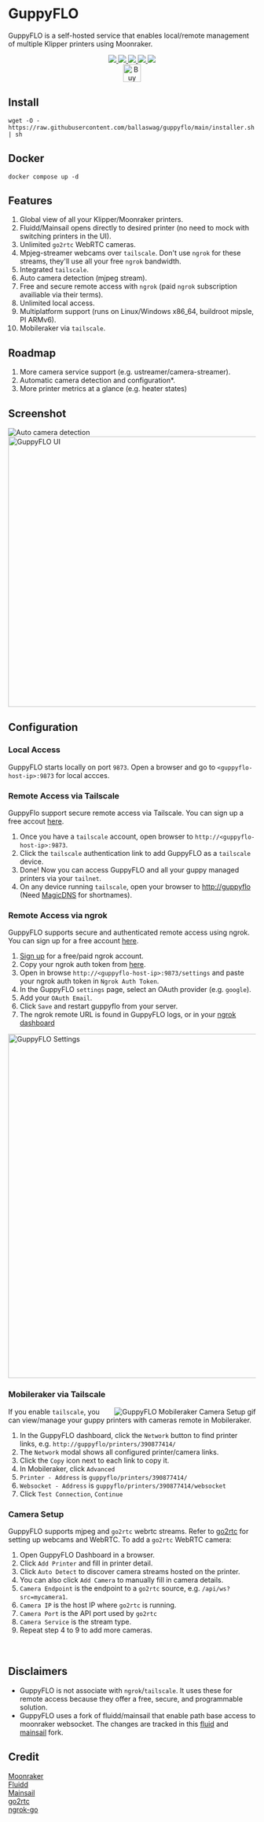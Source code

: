 # GuppyFLO
GuppyFLO is a self-hosted service that enables local/remote management of multiple Klipper printers using Moonraker.
<p align="center">
    <a aria-label="Downloads" href="https://github.com/ballaswag/guppyflo/releases">
      <img src="https://img.shields.io/github/downloads/ballaswag/guppyflo/total?style=flat-square">
  </a>
    <a aria-label="Stars" href="https://github.com/ballaswag/guppyflo/stargazers">
      <img src="https://img.shields.io/github/stars/ballaswag/guppyflo?style=flat-square">
  </a>
    <a aria-label="Forks" href="https://github.com/ballaswag/guppyflo/network/members">
      <img src="https://img.shields.io/github/forks/ballaswag/guppyflo?style=flat-square">
  </a>
    <a aria-label="License" href="https://github.com/ballaswag/guppyflo/blob/main/LICENSE">
      <img src="https://img.shields.io/github/license/ballaswag/guppyflo?style=flat-square">
  </a>
  <a aria-label="Sponsor" href="https://github.com/sponsors/ballaswag">
<img src="https://img.shields.io/static/v1?label=Sponsor&message=%E2%9D%A4&logo=GitHub&color=%23fe8e86">
  </a>
  <br>
    <a href='https://ko-fi.com/ballaswag' target='_blank'><img height='36' style='border:0px;height:36px;' src='https://storage.ko-fi.com/cdn/kofi3.png?v=3' border='0' alt='Buy Me a Coffee at ko-fi.com'></a>  
</p>

## Install
```
wget -O - https://raw.githubusercontent.com/ballaswag/guppyflo/main/installer.sh | sh
```

## Docker
```
docker compose up -d
```

## Features
1. Global view of all your Klipper/Moonraker printers.
2. Fluidd/Mainsail opens directly to desired printer (no need to mock with switching printers in the UI).
3. Unlimited `go2rtc` WebRTC cameras.
4. Mpjeg-streamer webcams over `tailscale`. Don't use `ngrok` for these streams, they'll use all your free `ngrok` bandwidth.
5. Integrated `tailscale`.
6. Auto camera detection (mjpeg stream).
7. Free and secure remote access with `ngrok` (paid `ngrok` subscription availiable via their terms).
8. Unlimited local access.
9. Multiplatform support (runs on Linux/Windows x86_64, buildroot mipsle, PI ARMv6).
10. Mobileraker via `tailscale`.

## Roadmap
1. More camera service support (e.g. ustreamer/camera-streamer).
2. Automatic camera detection and configuration*.
3. More printer metrics at a glance (e.g. heater states)

## Screenshot
<p>
    <img src="https://github.com/ballaswag/guppyflo/blob/main/screenshots/auto-camera-detection.gif" alt="Auto camera detection"/>
    <img src="https://github.com/ballaswag/guppyflo/blob/main/screenshots/guppyflo.png" alt="GuppyFLO UI" width="550"/>
</p>

## Configuration
### Local Access
GuppyFLO starts locally on port `9873`. Open a browser and go to `<guppyflo-host-ip>:9873` for local accces.

### Remote Access via Tailscale
GuppyFlo support secure remote access via Tailscale. You can sign up a free accout [here](https://login.tailscale.com/start).

1. Once you have a `tailscale` account, open browser to `http://<guppyflo-host-ip>:9873`.
2. Click the `tailscale` authentication link to add GuppyFLO as a `tailscale` device.
3. Done! Now you can access GuppyFLO and all your guppy managed printers via your `tailnet`.
4. On any device running `tailscale`, open your browser to [http://guppyflo](http://guppyflo) (Need [MagicDNS](https://login.tailscale.com/admin/dns) for shortnames).

### Remote Access via ngrok
GuppyFLO supports secure and authenticated remote access using ngrok. You can sign up for a free account [here](https://dashboard.ngrok.com/signup).

1. [Sign up](https://dashboard.ngrok.com/signup) for a free/paid ngrok account.
2. Copy your ngrok auth token from [here](https://dashboard.ngrok.com/get-started/your-authtoken).
3. Open in browse `http://<guppyflo-host-ip>:9873/settings` and paste your ngrok auth token in `Ngrok Auth Token`.
4. In the GuppyFLO `settings` page, select an OAuth provider (e.g. `google`).
5. Add your `OAuth Email`.
6. Click `Save` and restart guppyflo from your server.
7. The ngrok remote URL is found in GuppyFLO logs, or in your [ngrok dashboard](https://dashboard.ngrok.com/cloud-edge/endpoints)

<img src="https://github.com/ballaswag/guppyflo/blob/main/screenshots/guppyflo-settings.png" alt="GuppyFLO Settings" width="700"/>
  
### Mobileraker via Tailscale
  
<img src="https://github.com/ballaswag/guppyflo/assets/145094472/f2b2aa91-5b9a-4f53-873a-afcff14b1e12" alt="GuppyFLO Mobileraker Camera Setup gif" align="right" />
  
If you enable `tailscale`, you can view/manage your guppy printers with cameras remote in Mobileraker.

1. In the GuppyFLO dashboard, click the `Network` button to find printer links, e.g. `http://guppyflo/printers/390877414/`
2. The `Network` modal shows all configured printer/camera links.
3. Click the `Copy` icon next to each link to copy it.
4. In Mobileraker, click `Advanced`
5. `Printer - Address` is `guppyflo/printers/390877414/`
6. `Websocket - Address` is `guppyflo/printers/390877414/websocket`
7. Click `Test Connection`, `Continue`

### Camera Setup
GuppyFLO supports mjpeg and `go2rtc` webrtc streams. Refer to [go2rtc](https://github.com/AlexxIT/go2rtc) for setting up webcams and WebRTC. To add a `go2rtc` WebRTC camera:

1. Open GuppyFLO Dashboard in a browser.
2. Click `Add Printer` and fill in printer detail.
3. Click `Auto Detect` to discover camera streams hosted on the printer.
4. You can also click `Add Camera` to manually fill in camera details.
6. `Camera Endpoint` is the endpoint to a `go2rtc` source, e.g. `/api/ws?src=mycamera1`.
7. `Camera IP` is the host IP where `go2rtc` is running.
8. `Camera Port` is the API port used by `go2rtc`
9. `Camera Service` is the stream type.
10. Repeat step 4 to 9 to add more cameras.
<br /><br /><br />
## Disclaimers
* GuppyFLO is not associate with `ngrok`/`tailscale`. It uses these for remote access because they offer a free, secure, and programmable solution.
* GuppyFLO uses a fork of fluidd/mainsail that enable path base access to moonraker websocket. The changes are tracked in this [fluid](https://github.com/ballaswag/fluidd) and [mainsail](https://github.com/ballaswag/mainsail) fork.

## Credit
[Moonraker](https://github.com/Arksine/moonraker)  
[Fluidd](https://github.com/fluidd-core/fluidd)  
[Mainsail](https://github.com/mainsail-crew/mainsail)  
[go2rtc](https://github.com/AlexxIT/go2rtc)  
[ngrok-go](https://github.com/ngrok/ngrok-go)  
